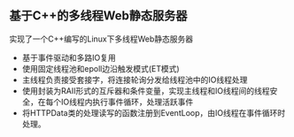 ## 基于C++的多线程Web静态服务器

实现了一个C++编写的Linux下多线程Web静态服务器  
* 基于事件驱动和多路IO复用  
* 使用固定线程池和epoll边沿触发模式(ET模式)  
* 主线程负责接受套接字，将连接轮询分发给线程池中的IO线程处理  
* 使用封装为RAII形式的互斥器和条件变量，实现主线程和IO线程间的线程安全，在每个IO线程内执行事件循环，处理活跃事件  
* 将HTTPData类的处理读写的函数注册到EventLoop，由IO线程在事件循环时处理。